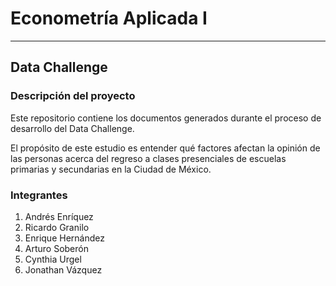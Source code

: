 # Econometría Aplicada I

---

## Data Challenge

### Descripción del proyecto
Este repositorio contiene los documentos generados durante el proceso de desarrollo del Data Challenge.

El propósito de este estudio es entender qué factores afectan la opinión de las personas acerca del regreso a clases presenciales de escuelas primarias y secundarias en la Ciudad de México.

### Integrantes
1. Andrés Enríquez
1. Ricardo Granilo
1. Enrique Hernández
1. Arturo Soberón
1. Cynthia Urgel
1. Jonathan Vázquez